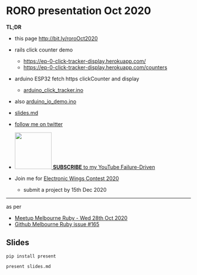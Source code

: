 # RORO presentation Oct 2020

**TL;DR**

- this page http://bit.ly/roroOct2020
- rails click counter demo
  - https://ep-0-click-tracker-display.herokuapp.com/
  - https://ep-0-click-tracker-display.herokuapp.com/counters
- arduino ESP32 fetch https clickCounter and display
  - [arduino_click_tracker.ino](../EP_00_click_tracker_display/arduino_click_tracker/arduino_click_tracker.ino)
- also [arduino_io_demo.ino](arduino_io_demo/arduino_io_demo.ino)
- [slides.md](slides.md)

- [follow me on twitter](https://twitter.com/saramic)
- [<img src="https://www.youtube.com/about/static/svgs/icons/brand-resources/YouTube-logo-full_color_light.svg" width="100px"> **SUBSCRIBE** to my YouTube Failure-Driven](https://www.youtube.com/channel/UCVWaSXuexIlR6raOcm3m2Hw)

- Join me for [Electronic Wings Contest 2020](https://www.electronicwings.com/contest2020)
  - submit a project by 15th Dec 2020

---

as per

  - [Meetup Melbourne Ruby - Wed 28th Oct 2020](https://www.meetup.com/Ruby-On-Rails-Oceania-Melbourne/events/stdzqrybcnblc/)
  - [Github Melbourne Ruby issue #165](https://github.com/rails-oceania/melbourne-ruby/issues/165)

## Slides

```
pip install present

present slides.md
```

